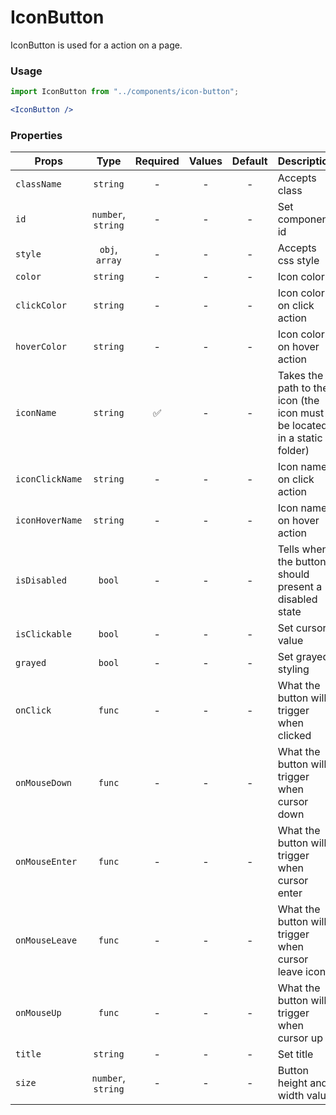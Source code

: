 # IconButton

IconButton is used for a action on a page.

### Usage

```js
import IconButton from "../components/icon-button";
```

```jsx
<IconButton />
```

### Properties

| Props           |        Type        | Required | Values | Default | Description                                                              |
| --------------- | :----------------: | :------: | :----: | :-----: | ------------------------------------------------------------------------ |
| `className`     |      `string`      |    -     |   -    |    -    | Accepts class                                                            |
| `id`            | `number`, `string` |    -     |   -    |    -    | Set component id                                                         |
| `style`         |   `obj`, `array`   |    -     |   -    |    -    | Accepts css style                                                        |
| `color`         |      `string`      |    -     |   -    |    -    | Icon color                                                               |
| `clickColor`    |      `string`      |    -     |   -    |    -    | Icon color on click action                                               |
| `hoverColor`    |      `string`      |    -     |   -    |    -    | Icon color on hover action                                               |
| `iconName`      |      `string`      |    ✅    |   -    |    -    | Takes the path to the icon (the icon must be located in a static folder) |
| `iconClickName` |      `string`      |    -     |   -    |    -    | Icon name on click action                                                |
| `iconHoverName` |      `string`      |    -     |   -    |    -    | Icon name on hover action                                                |
| `isDisabled`    |       `bool`       |    -     |   -    |    -    | Tells when the button should present a disabled state                    |
| `isClickable`   |       `bool`       |    -     |   -    |    -    | Set cursor value                                                         |
| `grayed`        |       `bool`       |    -     |   -    |    -    | Set grayed styling                                                       |
| `onClick`       |       `func`       |    -     |   -    |    -    | What the button will trigger when clicked                                |
| `onMouseDown`   |       `func`       |    -     |   -    |    -    | What the button will trigger when cursor down                            |
| `onMouseEnter`  |       `func`       |    -     |   -    |    -    | What the button will trigger when cursor enter                           |
| `onMouseLeave`  |       `func`       |    -     |   -    |    -    | What the button will trigger when cursor leave icon                      |
| `onMouseUp`     |       `func`       |    -     |   -    |    -    | What the button will trigger when cursor up                              |
| `title`         |      `string`      |    -     |   -    |    -    | Set title                                                                |
| `size`          | `number`, `string` |    -     |   -    |    -    | Button height and width value                                            |

